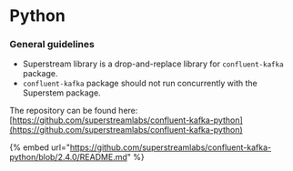 # Python

### General guidelines

* Superstream library is a drop-and-replace library for `confluent-kafka` package.
* `confluent-kafka` package should not run concurrently with the Superstem package.

The repository can be found here: [https://github.com/superstreamlabs/confluent-kafka-python](https://github.com/superstreamlabs/confluent-kafka-python)

{% embed url="https://github.com/superstreamlabs/confluent-kafka-python/blob/2.4.0/README.md" %}

